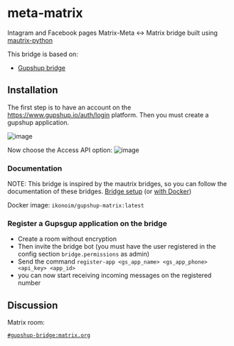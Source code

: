 # meta-matrix


Intagram and Facebook pages Matrix-Meta <-> Matrix bridge built using [mautrix-python](https://github.com/mautrix/python)

This bridge is based on:

 - [Gupshup bridge](https://github.com/iKonoTelecomunicaciones/gupshup)


## Installation

The first step is to have an account on the https://www.gupshup.io/auth/login platform. Then you must create a gupshup application.

![image](https://user-images.githubusercontent.com/50601186/181797721-cd041594-3afe-444d-9804-5ec96bc53323.png)

Now choose the Access API option:
![image](https://user-images.githubusercontent.com/50601186/181797944-62cb775b-7544-49d6-9118-18c5acf61b98.png)

### Documentation

NOTE: This bridge is inspired by the mautrix bridges, so you can follow the documentation of these bridges.
[Bridge setup](https://docs.mau.fi/bridges/python/setup.html)
(or [with Docker](https://docs.mau.fi/bridges/general/docker-setup.html))

Docker image: `ikonoim/gupshup-matrix:latest`

### Register a Gupsgup application on the bridge

- Create a room without encryption
- Then invite the bridge bot (you must have the user registered in the config section `bridge.permissions` as admin)
- Send the command `register-app <gs_app_name> <gs_app_phone> <api_key> <app_id>`
- you can now start receiving incoming messages on the registered number


## Discussion

Matrix room:

[`#gupshup-bridge:matrix.org`](https://matrix.to/#/#gupshup-bridge:matrix.org)
